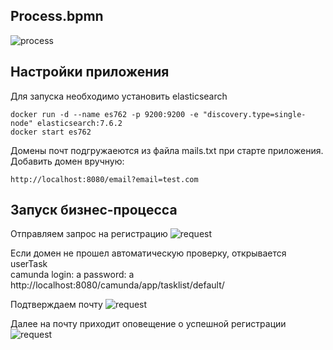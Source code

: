 ## Process.bpmn
![process](https://i.ibb.co/MRdGg7X/process.png)

## Настройки приложения
Для запуска необходимо установить elasticsearch
```
docker run -d --name es762 -p 9200:9200 -e "discovery.type=single-node" elasticsearch:7.6.2
docker start es762
```

Домены почт подгружаеются из файла mails.txt при старте приложения.  
Добавить домен вручную:
```
http://localhost:8080/email?email=test.com
```

## Запуск бизнес-процесса

Отправляем запрос на регистрацию
![request](https://i.ibb.co/Npw4LXc/reqreg.png)

Если домен не прошел автоматическую проверку, открывается userTask  
camunda login: a password: a  
http://localhost:8080/camunda/app/tasklist/default/

Подтверждаем почту 
![request](https://i.ibb.co/Jp9SNTh/verif-Mail.png)

Далее на почту приходит оповещение о успешной регистрации
![request](https://i.ibb.co/ygWKdL1/emailmsg.png)

